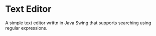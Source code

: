 # Text Editor
A simple text editor writtn in Java Swing that supports searching using regular expressions.
